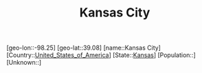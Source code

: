 ﻿---
title: "Kansas City"
location: [39.08,-98.25]
type: City
tags:
- geo/City


SpocWebEntityId: 31295
isDeleted: false
confidential: public

---
[geo-lon::-98.25]
[geo-lat::39.08]
[name::Kansas City]
[Country::[United_States_of_America](North-America/United_States_of_America.md)]
[State::[Kansas](North-America/United_States_of_America/Kansas.md)]
[Population::]
[Unknown::]

